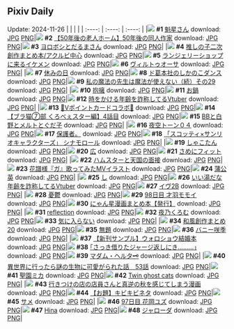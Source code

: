 ## Pixiv Daily
Update: 2024-11-26
|      |      |      |
| :----: | :----: | :----: |
|![](https://pixiv.microyu.workers.dev/c/240x480/img-master/img/2024/11/24/00/04/45/124572396_p0_master1200.jpg) **#1** [魁星さん](https://www.pixiv.net/artworks/124572396) download: [JPG](https://pixiv.microyu.workers.dev/img-original/img/2024/11/24/00/04/45/124572396_p0.jpg) [PNG](https://pixiv.microyu.workers.dev/img-original/img/2024/11/24/00/04/45/124572396_p0.png)|![](https://pixiv.microyu.workers.dev/c/240x480/img-master/img/2024/11/25/18/00/24/124623931_p0_master1200.jpg) **#2** [【50年後の老人ホーム】50年後の同人作家](https://www.pixiv.net/artworks/124623931) download: [JPG](https://pixiv.microyu.workers.dev/img-original/img/2024/11/25/18/00/24/124623931_p0.jpg) [PNG](https://pixiv.microyu.workers.dev/img-original/img/2024/11/25/18/00/24/124623931_p0.png)|![](https://pixiv.microyu.workers.dev/c/240x480/img-master/img/2024/11/25/13/03/00/124619136_p0_master1200.jpg) **#3** [ヨロボシとだるまさん](https://www.pixiv.net/artworks/124619136) download: [JPG](https://pixiv.microyu.workers.dev/img-original/img/2024/11/25/13/03/00/124619136_p0.jpg) [PNG](https://pixiv.microyu.workers.dev/img-original/img/2024/11/25/13/03/00/124619136_p0.png)|
|![](https://pixiv.microyu.workers.dev/c/240x480/img-master/img/2024/11/24/05/48/26/124578950_p0_master1200.jpg) **#4** [推しの子二次創作まとめ本/アクルビ中心](https://www.pixiv.net/artworks/124578950) download: [JPG](https://pixiv.microyu.workers.dev/img-original/img/2024/11/24/05/48/26/124578950_p0.jpg) [PNG](https://pixiv.microyu.workers.dev/img-original/img/2024/11/24/05/48/26/124578950_p0.png)|![](https://pixiv.microyu.workers.dev/c/240x480/img-master/img/2024/11/24/00/00/41/124572030_p0_master1200.jpg) **#5** [ランジェリーショップに来るイケメン](https://www.pixiv.net/artworks/124572030) download: [JPG](https://pixiv.microyu.workers.dev/img-original/img/2024/11/24/00/00/41/124572030_p0.jpg) [PNG](https://pixiv.microyu.workers.dev/img-original/img/2024/11/24/00/00/41/124572030_p0.png)|![](https://pixiv.microyu.workers.dev/c/240x480/img-master/img/2024/11/25/00/00/28/124607066_p0_master1200.jpg) **#6** [ヴィルトゥオーサ](https://www.pixiv.net/artworks/124607066) download: [JPG](https://pixiv.microyu.workers.dev/img-original/img/2024/11/25/00/00/28/124607066_p0.jpg) [PNG](https://pixiv.microyu.workers.dev/img-original/img/2024/11/25/00/00/28/124607066_p0.png)|
|![](https://pixiv.microyu.workers.dev/c/240x480/img-master/img/2024/11/24/00/04/16/124572360_p0_master1200.jpg) **#7** [休みの日](https://www.pixiv.net/artworks/124572360) download: [JPG](https://pixiv.microyu.workers.dev/img-original/img/2024/11/24/00/04/16/124572360_p0.jpg) [PNG](https://pixiv.microyu.workers.dev/img-original/img/2024/11/24/00/04/16/124572360_p0.png)|![](https://pixiv.microyu.workers.dev/c/240x480/img-master/img/2024/11/24/19/51/00/124597303_p0_master1200.jpg) **#8** [ド葛本社のしかのこダンス](https://www.pixiv.net/artworks/124597303) download: [JPG](https://pixiv.microyu.workers.dev/img-original/img/2024/11/24/19/51/00/124597303_p0.jpg) [PNG](https://pixiv.microyu.workers.dev/img-original/img/2024/11/24/19/51/00/124597303_p0.png)|![](https://pixiv.microyu.workers.dev/c/240x480/img-master/img/2024/11/24/00/03/35/124572299_p0_master1200.jpg) **#9** [私の魔法の先生は魔法が使えない（続）その29](https://www.pixiv.net/artworks/124572299) download: [JPG](https://pixiv.microyu.workers.dev/img-original/img/2024/11/24/00/03/35/124572299_p0.jpg) [PNG](https://pixiv.microyu.workers.dev/img-original/img/2024/11/24/00/03/35/124572299_p0.png)|
|![](https://pixiv.microyu.workers.dev/c/240x480/img-master/img/2024/11/24/00/00/42/124572039_p0_master1200.jpg) **#10** [抱擁](https://www.pixiv.net/artworks/124572039) download: [JPG](https://pixiv.microyu.workers.dev/img-original/img/2024/11/24/00/00/42/124572039_p0.jpg) [PNG](https://pixiv.microyu.workers.dev/img-original/img/2024/11/24/00/00/42/124572039_p0.png)|![](https://pixiv.microyu.workers.dev/c/240x480/img-master/img/2024/11/25/20/30/02/124627992_p0_master1200.jpg) **#11** [お鍋](https://www.pixiv.net/artworks/124627992) download: [JPG](https://pixiv.microyu.workers.dev/img-original/img/2024/11/25/20/30/02/124627992_p0.jpg) [PNG](https://pixiv.microyu.workers.dev/img-original/img/2024/11/25/20/30/02/124627992_p0.png)|![](https://pixiv.microyu.workers.dev/c/240x480/img-master/img/2024/11/24/21/05/09/124600156_p0_master1200.jpg) **#12** [時をかける年齢を詐称してるVtuber](https://www.pixiv.net/artworks/124600156) download: [JPG](https://pixiv.microyu.workers.dev/img-original/img/2024/11/24/21/05/09/124600156_p0.jpg) [PNG](https://pixiv.microyu.workers.dev/img-original/img/2024/11/24/21/05/09/124600156_p0.png)|
|![](https://pixiv.microyu.workers.dev/c/240x480/img-master/img/2024/11/24/00/14/19/124572892_p0_master1200.jpg) **#13** [💛Vポイントカードコラボ💛](https://www.pixiv.net/artworks/124572892) download: [JPG](https://pixiv.microyu.workers.dev/img-original/img/2024/11/24/00/14/19/124572892_p0.jpg) [PNG](https://pixiv.microyu.workers.dev/img-original/img/2024/11/24/00/14/19/124572892_p0.png)|![](https://pixiv.microyu.workers.dev/c/240x480/img-master/img/2024/11/25/18/57/11/124625444_p0_master1200.jpg) **#14** [【ブラ猫⑦部 くろべぇスター編】4話目](https://www.pixiv.net/artworks/124625444) download: [JPG](https://pixiv.microyu.workers.dev/img-original/img/2024/11/25/18/57/11/124625444_p0.jpg) [PNG](https://pixiv.microyu.workers.dev/img-original/img/2024/11/25/18/57/11/124625444_p0.png)|![](https://pixiv.microyu.workers.dev/c/240x480/img-master/img/2024/11/24/03/01/21/124576995_p0_master1200.jpg) **#15** [BBと白野とメルトとぐだ子](https://www.pixiv.net/artworks/124576995) download: [JPG](https://pixiv.microyu.workers.dev/img-original/img/2024/11/24/03/01/21/124576995_p0.jpg) [PNG](https://pixiv.microyu.workers.dev/img-original/img/2024/11/24/03/01/21/124576995_p0.png)|
|![](https://pixiv.microyu.workers.dev/c/240x480/img-master/img/2024/11/24/07/36/15/124580364_p0_master1200.jpg) **#16** [夜空トーン０４](https://www.pixiv.net/artworks/124580364) download: [JPG](https://pixiv.microyu.workers.dev/img-original/img/2024/11/24/07/36/15/124580364_p0.jpg) [PNG](https://pixiv.microyu.workers.dev/img-original/img/2024/11/24/07/36/15/124580364_p0.png)|![](https://pixiv.microyu.workers.dev/c/240x480/img-master/img/2024/11/24/12/53/01/124585820_p0_master1200.jpg) **#17** [保護者。](https://www.pixiv.net/artworks/124585820) download: [JPG](https://pixiv.microyu.workers.dev/img-original/img/2024/11/24/12/53/01/124585820_p0.jpg) [PNG](https://pixiv.microyu.workers.dev/img-original/img/2024/11/24/12/53/01/124585820_p0.png)|![](https://pixiv.microyu.workers.dev/c/240x480/img-master/img/2024/11/24/00/00/26/124571961_p0_master1200.jpg) **#18** [「スコッティ×サンリオキャラクターズ」 シナモロール](https://www.pixiv.net/artworks/124571961) download: [JPG](https://pixiv.microyu.workers.dev/img-original/img/2024/11/24/00/00/26/124571961_p0.jpg) [PNG](https://pixiv.microyu.workers.dev/img-original/img/2024/11/24/00/00/26/124571961_p0.png)|
|![](https://pixiv.microyu.workers.dev/c/240x480/img-master/img/2024/11/25/12/05/21/124618224_p0_master1200.jpg) **#19** [しゃこたん](https://www.pixiv.net/artworks/124618224) download: [JPG](https://pixiv.microyu.workers.dev/img-original/img/2024/11/25/12/05/21/124618224_p0.jpg) [PNG](https://pixiv.microyu.workers.dev/img-original/img/2024/11/25/12/05/21/124618224_p0.png)|![](https://pixiv.microyu.workers.dev/c/240x480/img-master/img/2024/11/24/00/36/23/124573660_p0_master1200.jpg) **#20** [広](https://www.pixiv.net/artworks/124573660) download: [JPG](https://pixiv.microyu.workers.dev/img-original/img/2024/11/24/00/36/23/124573660_p0.jpg) [PNG](https://pixiv.microyu.workers.dev/img-original/img/2024/11/24/00/36/23/124573660_p0.png)|![](https://pixiv.microyu.workers.dev/c/240x480/img-master/img/2024/11/25/10/03/35/124616609_p0_master1200.jpg) **#21** [さめにフィット](https://www.pixiv.net/artworks/124616609) download: [JPG](https://pixiv.microyu.workers.dev/img-original/img/2024/11/25/10/03/35/124616609_p0.jpg) [PNG](https://pixiv.microyu.workers.dev/img-original/img/2024/11/25/10/03/35/124616609_p0.png)|
|![](https://pixiv.microyu.workers.dev/c/240x480/img-master/img/2024/11/24/20/56/09/124599645_p0_master1200.jpg) **#22** [ハムスターと天国の面接](https://www.pixiv.net/artworks/124599645) download: [JPG](https://pixiv.microyu.workers.dev/img-original/img/2024/11/24/20/56/09/124599645_p0.jpg) [PNG](https://pixiv.microyu.workers.dev/img-original/img/2024/11/24/20/56/09/124599645_p0.png)|![](https://pixiv.microyu.workers.dev/c/240x480/img-master/img/2024/11/24/16/00/03/124590232_p0_master1200.jpg) **#23** [花譜様『ガ』歌ってみたMVイラスト](https://www.pixiv.net/artworks/124590232) download: [JPG](https://pixiv.microyu.workers.dev/img-original/img/2024/11/24/16/00/03/124590232_p0.jpg) [PNG](https://pixiv.microyu.workers.dev/img-original/img/2024/11/24/16/00/03/124590232_p0.png)|![](https://pixiv.microyu.workers.dev/c/240x480/img-master/img/2024/11/24/20/42/25/124599199_p0_master1200.jpg) **#24** [蒲公英](https://www.pixiv.net/artworks/124599199) download: [JPG](https://pixiv.microyu.workers.dev/img-original/img/2024/11/24/20/42/25/124599199_p0.jpg) [PNG](https://pixiv.microyu.workers.dev/img-original/img/2024/11/24/20/42/25/124599199_p0.png)|
|![](https://pixiv.microyu.workers.dev/c/240x480/img-master/img/2024/11/24/04/30/01/124578201_p0_master1200.jpg) **#25** [し](https://www.pixiv.net/artworks/124578201) download: [JPG](https://pixiv.microyu.workers.dev/img-original/img/2024/11/24/04/30/01/124578201_p0.jpg) [PNG](https://pixiv.microyu.workers.dev/img-original/img/2024/11/24/04/30/01/124578201_p0.png)|![](https://pixiv.microyu.workers.dev/c/240x480/img-master/img/2024/11/25/21/10/43/124629233_p0_master1200.jpg) **#26** [いい湯だな年齢を詐称してるVtuber](https://www.pixiv.net/artworks/124629233) download: [JPG](https://pixiv.microyu.workers.dev/img-original/img/2024/11/25/21/10/43/124629233_p0.jpg) [PNG](https://pixiv.microyu.workers.dev/img-original/img/2024/11/25/21/10/43/124629233_p0.png)|![](https://pixiv.microyu.workers.dev/c/240x480/img-master/img/2024/11/24/02/51/26/124576827_p0_master1200.jpg) **#27** [イヴ2B](https://www.pixiv.net/artworks/124576827) download: [JPG](https://pixiv.microyu.workers.dev/img-original/img/2024/11/24/02/51/26/124576827_p0.jpg) [PNG](https://pixiv.microyu.workers.dev/img-original/img/2024/11/24/02/51/26/124576827_p0.png)|
|![](https://pixiv.microyu.workers.dev/c/240x480/img-master/img/2024/11/24/07/17/26/124580105_p0_master1200.jpg) **#28** [憂鬱](https://www.pixiv.net/artworks/124580105) download: [JPG](https://pixiv.microyu.workers.dev/img-original/img/2024/11/24/07/17/26/124580105_p0.jpg) [PNG](https://pixiv.microyu.workers.dev/img-original/img/2024/11/24/07/17/26/124580105_p0.png)|![](https://pixiv.microyu.workers.dev/c/240x480/img-master/img/2024/11/25/00/00/20/124607030_p0_master1200.jpg) **#29** [98日目 才羽モモイ](https://www.pixiv.net/artworks/124607030) download: [JPG](https://pixiv.microyu.workers.dev/img-original/img/2024/11/25/00/00/20/124607030_p0.jpg) [PNG](https://pixiv.microyu.workers.dev/img-original/img/2024/11/25/00/00/20/124607030_p0.png)|![](https://pixiv.microyu.workers.dev/c/240x480/img-master/img/2024/11/24/19/12/20/124596048_p0_master1200.jpg) **#30** [にゃん星漫画まとめ本【発行】](https://www.pixiv.net/artworks/124596048) download: [JPG](https://pixiv.microyu.workers.dev/img-original/img/2024/11/24/19/12/20/124596048_p0.jpg) [PNG](https://pixiv.microyu.workers.dev/img-original/img/2024/11/24/19/12/20/124596048_p0.png)|
|![](https://pixiv.microyu.workers.dev/c/240x480/img-master/img/2024/11/24/13/05/55/124586453_p0_master1200.jpg) **#31** [reflection](https://www.pixiv.net/artworks/124586453) download: [JPG](https://pixiv.microyu.workers.dev/img-original/img/2024/11/24/13/05/55/124586453_p0.jpg) [PNG](https://pixiv.microyu.workers.dev/img-original/img/2024/11/24/13/05/55/124586453_p0.png)|![](https://pixiv.microyu.workers.dev/c/240x480/img-master/img/2024/11/24/16/27/18/124590928_p0_master1200.jpg) **#32** [夜乃くろむ](https://www.pixiv.net/artworks/124590928) download: [JPG](https://pixiv.microyu.workers.dev/img-original/img/2024/11/24/16/27/18/124590928_p0.jpg) [PNG](https://pixiv.microyu.workers.dev/img-original/img/2024/11/24/16/27/18/124590928_p0.png)|![](https://pixiv.microyu.workers.dev/c/240x480/img-master/img/2024/11/24/00/14/01/124572874_p0_master1200.jpg) **#33** [気に入らない](https://www.pixiv.net/artworks/124572874) download: [JPG](https://pixiv.microyu.workers.dev/img-original/img/2024/11/24/00/14/01/124572874_p0.jpg) [PNG](https://pixiv.microyu.workers.dev/img-original/img/2024/11/24/00/14/01/124572874_p0.png)|
|![](https://pixiv.microyu.workers.dev/c/240x480/img-master/img/2024/11/25/11/15/27/124617472_p0_master1200.jpg) **#34** [和風創作まとめ20](https://www.pixiv.net/artworks/124617472) download: [JPG](https://pixiv.microyu.workers.dev/img-original/img/2024/11/25/11/15/27/124617472_p0.jpg) [PNG](https://pixiv.microyu.workers.dev/img-original/img/2024/11/25/11/15/27/124617472_p0.png)|![](https://pixiv.microyu.workers.dev/c/240x480/img-master/img/2024/11/24/15/25/06/124589436_p0_master1200.jpg) **#35** [無題](https://www.pixiv.net/artworks/124589436) download: [JPG](https://pixiv.microyu.workers.dev/img-original/img/2024/11/24/15/25/06/124589436_p0.jpg) [PNG](https://pixiv.microyu.workers.dev/img-original/img/2024/11/24/15/25/06/124589436_p0.png)|![](https://pixiv.microyu.workers.dev/c/240x480/img-master/img/2024/11/24/00/39/43/124573752_p0_master1200.jpg) **#36** [バニー咲季](https://www.pixiv.net/artworks/124573752) download: [JPG](https://pixiv.microyu.workers.dev/img-original/img/2024/11/24/00/39/43/124573752_p0.jpg) [PNG](https://pixiv.microyu.workers.dev/img-original/img/2024/11/24/00/39/43/124573752_p0.png)|
|![](https://pixiv.microyu.workers.dev/c/240x480/img-master/img/2024/11/25/14/36/18/124620320_p0_master1200.jpg) **#37** [【新刊サンプル】ウォロショウ結婚本](https://www.pixiv.net/artworks/124620320) download: [JPG](https://pixiv.microyu.workers.dev/img-original/img/2024/11/25/14/36/18/124620320_p0.jpg) [PNG](https://pixiv.microyu.workers.dev/img-original/img/2024/11/25/14/36/18/124620320_p0.png)|![](https://pixiv.microyu.workers.dev/c/240x480/img-master/img/2024/11/25/17/12/30/124622814_p0_master1200.jpg) **#38** [｢さっき借りたジャージ返しにき………｣](https://www.pixiv.net/artworks/124622814) download: [JPG](https://pixiv.microyu.workers.dev/img-original/img/2024/11/25/17/12/30/124622814_p0.jpg) [PNG](https://pixiv.microyu.workers.dev/img-original/img/2024/11/25/17/12/30/124622814_p0.png)|![](https://pixiv.microyu.workers.dev/c/240x480/img-master/img/2024/11/24/12/14/22/124585295_p0_master1200.jpg) **#39** [マダム・ヘルタ🗝️](https://www.pixiv.net/artworks/124585295) download: [JPG](https://pixiv.microyu.workers.dev/img-original/img/2024/11/24/12/14/22/124585295_p0.jpg) [PNG](https://pixiv.microyu.workers.dev/img-original/img/2024/11/24/12/14/22/124585295_p0.png)|
|![](https://pixiv.microyu.workers.dev/c/240x480/img-master/img/2024/11/25/00/02/36/124607335_p0_master1200.jpg) **#40** [異世界に行ったら謎の生物に可愛がられた話　53話](https://www.pixiv.net/artworks/124607335) download: [JPG](https://pixiv.microyu.workers.dev/img-original/img/2024/11/25/00/02/36/124607335_p0.jpg) [PNG](https://pixiv.microyu.workers.dev/img-original/img/2024/11/25/00/02/36/124607335_p0.png)|![](https://pixiv.microyu.workers.dev/c/240x480/img-master/img/2024/11/24/14/15/44/124587951_p0_master1200.jpg) **#41** [聖園ミカ](https://www.pixiv.net/artworks/124587951) download: [JPG](https://pixiv.microyu.workers.dev/img-original/img/2024/11/24/14/15/44/124587951_p0.jpg) [PNG](https://pixiv.microyu.workers.dev/img-original/img/2024/11/24/14/15/44/124587951_p0.png)|![](https://pixiv.microyu.workers.dev/c/240x480/img-master/img/2024/11/25/11/10/08/124617410_p0_master1200.jpg) **#42** [Twin ghost cats](https://www.pixiv.net/artworks/124617410) download: [JPG](https://pixiv.microyu.workers.dev/img-original/img/2024/11/25/11/10/08/124617410_p0.jpg) [PNG](https://pixiv.microyu.workers.dev/img-original/img/2024/11/25/11/10/08/124617410_p0.png)|
|![](https://pixiv.microyu.workers.dev/c/240x480/img-master/img/2024/11/25/00/18/22/124607993_p0_master1200.jpg) **#43** [行きつけの店の店員さんと真逆の秋を感じてしまう漫画](https://www.pixiv.net/artworks/124607993) download: [JPG](https://pixiv.microyu.workers.dev/img-original/img/2024/11/25/00/18/22/124607993_p0.jpg) [PNG](https://pixiv.microyu.workers.dev/img-original/img/2024/11/25/00/18/22/124607993_p0.png)|![](https://pixiv.microyu.workers.dev/c/240x480/img-master/img/2024/11/24/01/04/48/124574457_p0_master1200.jpg) **#44** [【お題】キビキビネタ](https://www.pixiv.net/artworks/124574457) download: [JPG](https://pixiv.microyu.workers.dev/img-original/img/2024/11/24/01/04/48/124574457_p0.jpg) [PNG](https://pixiv.microyu.workers.dev/img-original/img/2024/11/24/01/04/48/124574457_p0.png)|![](https://pixiv.microyu.workers.dev/c/240x480/img-master/img/2024/11/24/00/00/09/124571898_p0_master1200.jpg) **#45** [サメ](https://www.pixiv.net/artworks/124571898) download: [JPG](https://pixiv.microyu.workers.dev/img-original/img/2024/11/24/00/00/09/124571898_p0.jpg) [PNG](https://pixiv.microyu.workers.dev/img-original/img/2024/11/24/00/00/09/124571898_p0.png)|
|![](https://pixiv.microyu.workers.dev/c/240x480/img-master/img/2024/11/24/00/21/15/124573140_p0_master1200.jpg) **#46** [97日目 花岡ユズ](https://www.pixiv.net/artworks/124573140) download: [JPG](https://pixiv.microyu.workers.dev/img-original/img/2024/11/24/00/21/15/124573140_p0.jpg) [PNG](https://pixiv.microyu.workers.dev/img-original/img/2024/11/24/00/21/15/124573140_p0.png)|![](https://pixiv.microyu.workers.dev/c/240x480/img-master/img/2024/11/24/18/29/42/124594636_p0_master1200.jpg) **#47** [Hina](https://www.pixiv.net/artworks/124594636) download: [JPG](https://pixiv.microyu.workers.dev/img-original/img/2024/11/24/18/29/42/124594636_p0.jpg) [PNG](https://pixiv.microyu.workers.dev/img-original/img/2024/11/24/18/29/42/124594636_p0.png)|![](https://pixiv.microyu.workers.dev/c/240x480/img-master/img/2024/11/24/18/58/37/124595518_p0_master1200.jpg) **#48** [ジャローダ](https://www.pixiv.net/artworks/124595518) download: [JPG](https://pixiv.microyu.workers.dev/img-original/img/2024/11/24/18/58/37/124595518_p0.jpg) [PNG](https://pixiv.microyu.workers.dev/img-original/img/2024/11/24/18/58/37/124595518_p0.png)|
